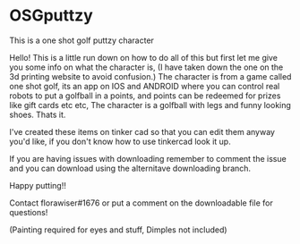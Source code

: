 # OSGputtzy
This is a one shot golf puttzy character
                                                                                                                                                                          
Hello! This is a little run down on how to do all of this but first let me give you some info on what the character is, (I have taken down the one on the 3d printing website to avoid confusion.)
The character is from a game called one shot golf, its an app on IOS and ANDROID where you can control real robots to put a golfball in a points, and points can be redeemed for prizes like gift cards etc etc, The character is a golfball with legs and funny looking shoes. Thats it.

I've created these items on tinker cad so that you can edit them anyway you'd like, if you don't know how to use tinkercad look it up.

If you are having issues with downloading remember to comment the issue and you can download using the alternitave downloading branch.

Happy putting!!

Contact florawiser#1676 or put a comment on the downloadable file for questions!

(Painting required for eyes and stuff, Dimples not included)

